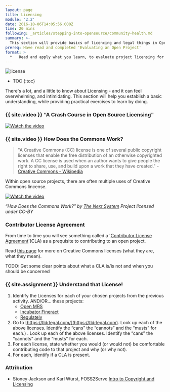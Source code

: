 ```yaml
---
layout: page
title: Licensing
module: '2.2'
date: 2016-10-06T14:05:56.000Z
time: 20 mins
following: _articles/stepping-into-opensource/community-health.md 
summary: >-
  This section will provide basics of licencing and legal things in Open Source.
prereq: Have read and completed 'Evaluating an Open Project'
format: >
  *   Read and apply what you learn, to evaluate project licensing for the projects you selected in the previous section.
---
```


![license]({{site.baseurl}}/img/license.jpg)

* TOC
{:toc}

There's a lot, and a little to know about Licensing - and it can feel overwhelming, and intimidating. This section will help you establish a basic understanding, while providing practical exercises to learn by doing.

### {{ site.video }} “A Crash Course in Open Source Licensing"

[![Watch the video](https://img.youtube.com/vi/cJIi-hIlCQM/0.jpg)](https://www.youtube.com/watch?v=cJIi-hIlCQM&t=10s) 

### {{ site.video }} How Does the Commons Work?

>"A Creative Commons (CC) license is one of several public copyright licenses that enable the free distribution of an otherwise copyrighted work. A CC license is used when an author wants to give people the right to share, use, and build upon a work that they have created." - [Creative Commons - Wikipedia](https://en.wikipedia.org/wiki/Creative_Commons_license)

Within open source projects, there are often multiple uses of Creative Commons lincense.

[![Watch the video](https://img.youtube.com/vi/7bQiBcd7mBc/0.jpg)](https://www.youtube.com/watch?v=7bQiBcd7mBc&t=10s) 

*“How Does the Commons Work?” by [The Next System](https://www.youtube.com/channel/UC0Gw_ZWRG2eY_hPkAL7eNZg) Project licensed under CC-BY*

### Contributor License Agreement

From time to time you will see something called a '[Contributor License Agreement](https://en.wikipedia.org/wiki/Contributor_License_Agreement)'(CLA) as a prequisite to contributing to an open project.  

Read [this page](https://creativecommons.org/licenses/) for more on Creative Commons licenses (what they are, what they mean).


TODO: Get some clear points about what a CLA is/is not and when you should be concerned


### {{ site.assignment }} Understand that License!

1. Identify the Licenses for each of your chosen projects from the previous activity.
AND/OR... these projects:
	* [Open MRS](https://github.com/openmrs/openmrs-core)
	* [Incubator Fineract](https://github.com/apache/incubator-fineract)
	* [Regulately](https://github.com/regulately/regulately-back-end)
2.  Go to [https://tldrlegal.com/](https://tldrlegal.com). Look up each of the above licenses. Identify the “cans” the “cannots” and the “musts” for each.) . Look up each of the above licenses. Identify the “cans” the “cannots” and the “musts” for each.
3. For each license, state whether you would (or would not) be comfortable contributing code to that project and why (or why not). 
4. For each, identify if a CLA is present.

### Attribution
* Stoney Jackson and Karl Wurst, FOSS2Serve [Intro to Copyright and Licensing](http://foss2serve.org/index.php/Intro_to_Copyright_and_Licensing_(Activity))



